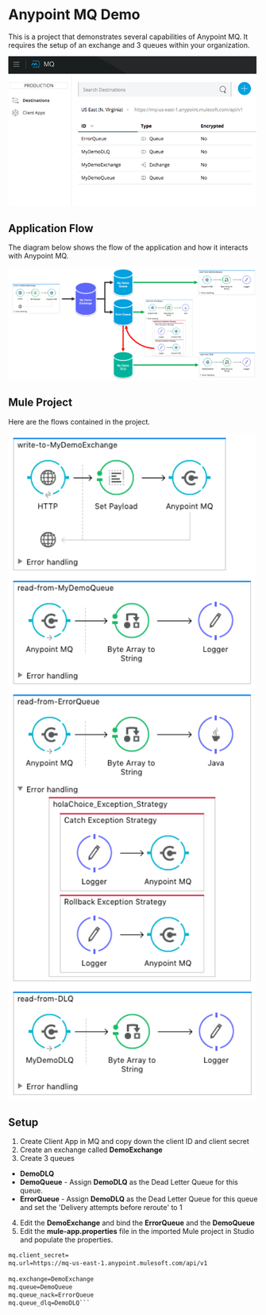 # Anypoint MQ Demo
This is a project that demonstrates several capabilities of Anypoint MQ. It requires the setup of an exchange and 3 queues within your organization.

<img src="https://raw.githubusercontent.com/djuang1/anypoint-mq-demo/master/assets/setup.png" width="500px">

## Application Flow
The diagram below shows the flow of the application and how it interacts with Anypoint MQ.

<img src="https://raw.githubusercontent.com/djuang1/anypoint-mq-demo/master/assets/application_flow.png" width="500px">

## Mule Project
Here are the flows contained in the project.

<img src="https://raw.githubusercontent.com/djuang1/anypoint-mq-demo/master/assets/anypoint-mq-demo.png" width="500px">

## Setup
1. Create Client App in MQ and copy down the client ID and client secret
2. Create an exchange called <b>DemoExchange</b>
3. Create 3 queues
  * <b>DemoDLQ</b>
  * <b>DemoQueue</b> - Assign <b>DemoDLQ</b> as the Dead Letter Queue for this queue.
  * <b>ErrorQueue</b> - Assign <b>DemoDLQ</b> as the Dead Letter Queue for this queue and set the 'Delivery attempts before reroute' to 1
4. Edit the <b>DemoExchange</b> and bind the <b>ErrorQueue</b> and the <b>DemoQueue</b>
5. Edit the <b>mule-app.properties</b> file in the imported Mule project in Studio and populate the properties.

```mq.client_id=
mq.client_secret=
mq.url=https://mq-us-east-1.anypoint.mulesoft.com/api/v1

mq.exchange=DemoExchange
mq.queue=DemoQueue
mq.queue_nack=ErrorQueue
mq.queue_dlq=DemoDLQ```
